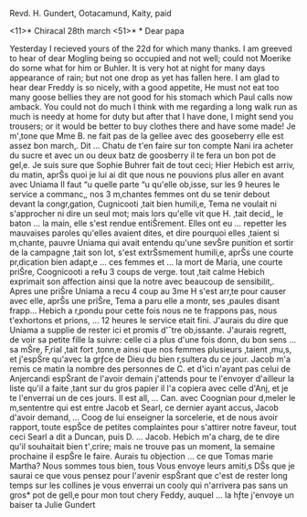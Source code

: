 Revd. H. Gundert, Ootacamund, Kaity, paid

<11>* Chiracal 28th march <51>*
 <Friday>*
Dear papa

Yesterday I recieved yours of the 22d for which many thanks. I am greeved to hear of dear Mogling being so occupied and not well; could not Moerike do some what for him or Buhler. It is very hot at night for many days appearance of rain; but not one drop as yet has fallen here. I am glad to hear dear Freddy is so nicely, with a good appetite, He must not eat too many goose bellies they are not good for his stomach which Paul calls now amback. You could not do much I think with me regarding a long walk run as much is needy at home for duty but after that I have done, I might send you trousers; or it would be better to buy clothes there and have some made! Je m'‚tone que Mme B. ne fait pas de la gellee avec des gooseberry elle est assez bon march‚. Dit … Chatu de t'en faire sur ton compte Nani ira acheter du sucre et avec un ou deux batz de goosberry il te fera un bon pot de gel‚e. Je suis sure que Sophie Buhrer fait de tout ceci; Hier Hebich est arriv‚ du matin, aprŠs quoi je lui ai dit que nous ne pouvions plus aller en avant avec Uniama Il faut “u quelle parte “u qu'elle ob‚isse, sur les 9 heures le service a commanc‚, nos 3 m‚chantes femmes ont du se tenir debout devant la congr‚gation, Cugnicooti ‚tait bien humili‚e, Tema ne voulait ni s'approcher ni dire un seul mot; mais lors qu'elle vit que H. ‚tait decid‚, le baton … la main, elle s'est rendue entiŠrement. Elles ont eu … repetter les mauvaises paroles qu'elles avaient dites, et dire pourquoi elles ‚taient si m‚chante, pauvre Uniama qui avait entendu qu'une sevŠre punition et sortir de la campagne ‚tait son lot, s'est extrŠsmement humili‚e, aprŠs une courte pr‚dication bien adapt‚e … ces femmes et … la mort de Maria, une courte priŠre, Coognicooti a re‡u 3 coups de verge. tout ‚tait calme Hebich exprimait son affection ainsi que la notre avec beaucoup de sensibilit‚. Apres une priŠre Uniama a recu 4 coup au 3me H s'est arr‚te pour causer avec elle, aprŠs une priŠre, Tema a paru elle a montr‚ ses ‚paules disant frapp... Hebich a r‚pondu pour cette fois nous ne te frappons pas, nous t'exhortons et prions, … 12 heures le service etait fini. J'aurais du dire que Uniama a supplie de rester ici et promis d'ˆtre ob‚issante. J'aurais regrett‚ de voir sa petite fille la suivre: celle ci a plus d'une fois donn‚ du bon sens … sa mŠre, F‚rial ‚tait fort ‚tonn‚e ainsi que nos femmes plusieurs ‚taient ‚mu‚s, et j'espŠre qu'avec la grƒce de Dieu du bien r‚sultera du ce jour. Jacob m'a remis ce matin la nombre des personnes de C. et d'ici n'ayant pas celui de Anjercandi espŠrant de l'avoir demain j'attends pour te l'envoyer d'ailleur la liste qu'il a faite ‚tant sur du gros papier il l'a copiera avec celle d'Anj, et je te l'enverrai un de ces jours. Il est all‚ … Can. avec Coognian pour d‚meler le m‚sententre qui est entre Jacob et Searl, ce dernier ayant accus‚ Jacob d'avoir demand‚ … Coog de lui enseigner la sorcelerie, et de nous avoir rapport‚ toute espŠce de petites complaintes pour s'attirer notre faveur, tout ceci Searl a dit a Duncan, puis D. … Jacob. Hebich m'a charg‚ de te dire qu'il souhaitait bien t'‚crire; mais ne trouve pas un moment, la semaine prochaine il espŠre le faire. Aurais tu objection … ce que Tomas marie Martha? Nous sommes tous bien, tous Vous envoye leurs amiti‚s DŠs que je saurai ce que vous pensez pour l'avenir espŠrant que c'est de rester long temps sur les collines je vous enverrai un cooly qui n'arrivera pas sans un gros* pot de gell‚e pour mon tout chery Feddy, auquel … la hƒte j'envoye un baiser
 ta Julie Gundert

